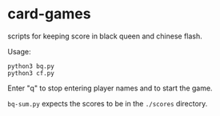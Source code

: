 # card-games
scripts for keeping score in black queen and chinese flash.

Usage:

```
python3 bq.py
python3 cf.py
```

Enter "q" to stop entering player names and to start the game.

`bq-sum.py` expects the scores to be in the `./scores` directory.